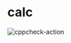 # calc
![cppcheck-action](https://github.com/stepin104947/calc/workflows/cppcheck-action/badge.svg)
